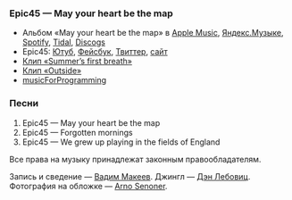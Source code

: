 ### Epic45 — May your heart be the map

- Альбом «May your heart be the map» в
	[Apple Music](https://music.apple.com/album/368029682),
	[Яндекс.Музыке](https://music.yandex.ru/album/6592869),
	[Spotify](https://open.spotify.com/playlist/58A9CGM5lE44RMQV6p6lLc),
	[Tidal](https://tidal.com/browse/album/35532275),
	[Discogs](https://www.discogs.com/master/171303)
- Epic45:
	[Ютуб](https://www.youtube.com/user/waysideandwoodland),
	[Фейсбук](https://www.facebook.com/epic45official/),
	[Твиттер](https://twitter.com/epic45),
	[сайт](http://epic45.com/)
- [Клип «Summer’s first breath»](https://youtu.be/uJHw94x-R44)
- [Клип «Outside»](https://youtu.be/iIDnbLApzO4)
- [musicForProgramming](http://musicforprogramming.net)

### Песни

1. Epic45 — May your heart be the map
2. Epic45 — Forgotten mornings
3. Epic45 — We grew up playing in the fields of England

Все права на музыку принадлежат законным правообладателям.

Запись и сведение — [Вадим Макеев](https://twitter.com/pepelsbey).
Джингл — [Дэн Лебовиц](https://www.youtube.com/channel/UC38A5qHrlc_Zgua7vL4b96w).
Фотография на обложке — [Arno Senoner](https://unsplash.com/photos/rmxuKJqMUVE).
